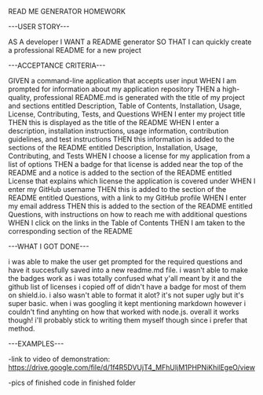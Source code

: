 READ ME GENERATOR HOMEWORK


---USER STORY---

AS A developer
I WANT a README generator
SO THAT I can quickly create a professional README for a new project


---ACCEPTANCE CRITERIA---

GIVEN a command-line application that accepts user input
WHEN I am prompted for information about my application repository
THEN a high-quality, professional README.md is generated with the title of my project and sections entitled Description, Table of Contents, Installation, Usage, License, Contributing, Tests, and Questions
WHEN I enter my project title
THEN this is displayed as the title of the README
WHEN I enter a description, installation instructions, usage information, contribution guidelines, and test instructions
THEN this information is added to the sections of the README entitled Description, Installation, Usage, Contributing, and Tests
WHEN I choose a license for my application from a list of options
THEN a badge for that license is added near the top of the README and a notice is added to the section of the README entitled License that explains which license the application is covered under
WHEN I enter my GitHub username
THEN this is added to the section of the README entitled Questions, with a link to my GitHub profile
WHEN I enter my email address
THEN this is added to the section of the README entitled Questions, with instructions on how to reach me with additional questions
WHEN I click on the links in the Table of Contents
THEN I am taken to the corresponding section of the README


---WHAT I GOT DONE---

i was able to make the user get prompted for the required questions and have it succesfully saved into a new readme.md file.
i wasn't able to make the badges work as i was totally confused what y'all meant by it and the github list of licenses i copied off of didn't have a badge for most of them on shield.io.
i also wasn't able to format it alot? it's not super ugly but it's super basic. when i was googling it kept mentioning markdown however i couldn't find anyhting on how that worked with node.js.
overall it works though! i'll probably stick to writing them myself though since i prefer that method.


---EXAMPLES---

-link to video of demonstration: https://drive.google.com/file/d/1f4R5DVUjT4_MFhUIjM1PHPNiKhilEgeO/view

-pics of finished code in finished folder
